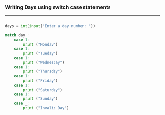 ### Writing Days using switch case statements
---
```python

days = int(input("Enter a day number: "))

match day :
	case 1:
		print ("Monday")	
	case 1:
		print ("Tueday")
	case 1:
		print ("Wednesday")
	case 1:
		print ("Thursday")
	case 1:
		print ("Friday")
	case 1:
		print ("Saturday")
	case 1:
		print ("Sunday")
	case _:
		print ("Invalid Day")
```

